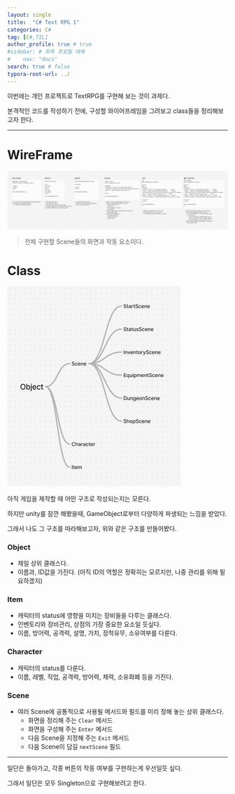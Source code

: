 ```yaml
---
layout: single
title:  "C# Text RPG 1"
categories: C#
tag: [C#,TIL]
author_profile: true # true
#sidebar: # 좌측 프로필 대체
#    nav: "docs"
search: true # false
typora-root-url: ../
---
```


이번에는 개인 프로젝트로 TextRPG를 구현해 보는 것이 과제다.

본격적인 코드를 작성하기 전에, 구성할 와이어프레임을 그려보고 class들을 정리해보고자 한다.

---

# WireFrame

![image-20250203214434883](/images/2025-02-03-0016/image-20250203214434883.png)

> 전체 구현할 Scene들의 화면과 작동 요소이다.



# Class

<img src="/images/2025-02-03-0016/image-20250203214555846.png" alt="image-20250203214555846" style="zoom:50%;" />

아직 게임을 제작할 때 어떤 구조로 작성되는지는 모른다.

하지만 unity를 잠깐 해봤을때, GameObject로부터 다양하게 파생되는 느낌을 받았다.

그래서 나도 그 구조를 따라해보고자, 위와 같은 구조를 만들어봤다.

### Object

- 제일 상위 클래스다.
- 이름과, ID값을 가진다.
  (아직 ID의 역할은 정확히는 모르지만, 나중 관리를 위해 필요하겠지)



### Item 

- 캐릭터의 status에 영향을 미치는 장비들을 다루는 클래스다.
- 인벤토리와 장비관리, 상점의 가장 중요한 요소일 듯싶다.
- 이름, 방어력, 공격력, 설명, 가치, 장착유무, 소유여부를 다룬다.



### Character

- 캐릭터의 status를 다룬다.
- 이름, 레벨, 직업, 공격력, 방어력, 체력, 소유화폐 등을 가진다.



### Scene

- 여러 Scene에 공통적으로 사용될 메서드와 필드를 미리 정해 놓는 상위 클래스다.
  - 화면을 정리해 주는 `Clear` 메서드
  - 화면을 구성해 주는 `Enter` 메서드
  - 다음 Scene을 지정해 주는 `Exit` 메서드
  - 다음 Scene이 담길 `nextScene` 필드





---

일단은 돌아가고, 각종 버튼의 작동 여부를 구현하는게 우선일듯 싶다.

그래서 일단은 모두 Singleton으로 구현해보려고 한다.